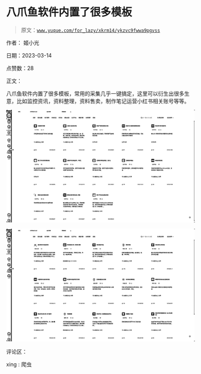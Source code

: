 # 八爪鱼软件内置了很多模板

> 原文：[`www.yuque.com/for_lazy/xkrm14/ykzvc9fwwa9pgvss`](https://www.yuque.com/for_lazy/xkrm14/ykzvc9fwwa9pgvss)

作者： 姬小光

日期：2023-03-14

点赞数：28

正文：

八爪鱼软件内置了很多模板，常用的采集几乎一键搞定，这里可以衍生出很多生意，比如监控资讯，资料整理，资料售卖，制作笔记运营小红书相关账号等等。

![](img/cdbcfd9aef579d45c31b44cb3965eacb.png)  

![](img/b58150e2712d80693ec8b6a8928faf4d.png)  

评论区：

xing : 爬虫

